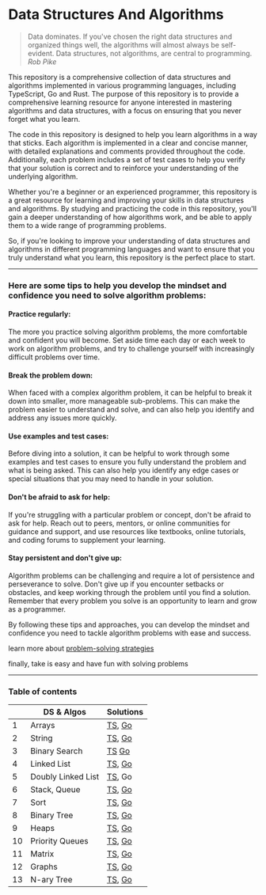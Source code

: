 # Data Structures And Algorithms

> Data dominates. If you've chosen the right data structures and organized things well, the algorithms will almost always be self-evident. Data structures, not algorithms, are central to programming.
<em>Rob Pike</em>

This repository is a comprehensive collection of data structures and algorithms implemented in various programming languages, including TypeScript, Go and Rust. The purpose of this repository is to provide a comprehensive learning resource for anyone interested in mastering algorithms and data structures, with a focus on ensuring that you never forget what you learn.

The code in this repository is designed to help you learn algorithms in a way that sticks. Each algorithm is implemented in a clear and concise manner, with detailed explanations and comments provided throughout the code. Additionally, each problem includes a set of test cases to help you verify that your solution is correct and to reinforce your understanding of the underlying algorithm.

Whether you're a beginner or an experienced programmer, this repository is a great resource for learning and improving your skills in data structures and algorithms. By studying and practicing the code in this repository, you'll gain a deeper understanding of how algorithms work, and be able to apply them to a wide range of programming problems.

So, if you're looking to improve your understanding of data structures and algorithms in different programming languages and want to ensure that you truly understand what you learn, this repository is the perfect place to start.

---
### Here are some tips to help you develop the mindset and confidence you need to solve algorithm problems:

#### Practice regularly: 
The more you practice solving algorithm problems, the more comfortable and confident you will become. Set aside time each day or each week to work on algorithm problems, and try to challenge yourself with increasingly difficult problems over time.

#### Break the problem down: 
When faced with a complex algorithm problem, it can be helpful to break it down into smaller, more manageable sub-problems. This can make the problem easier to understand and solve, and can also help you identify and address any issues more quickly.

#### Use examples and test cases: 
Before diving into a solution, it can be helpful to work through some examples and test cases to ensure you fully understand the problem and what is being asked. This can also help you identify any edge cases or special situations that you may need to handle in your solution.

#### Don't be afraid to ask for help: 
If you're struggling with a particular problem or concept, don't be afraid to ask for help. Reach out to peers, mentors, or online communities for guidance and support, and use resources like textbooks, online tutorials, and coding forums to supplement your learning.

#### Stay persistent and don't give up: 
Algorithm problems can be challenging and require a lot of persistence and perseverance to solve. Don't give up if you encounter setbacks or obstacles, and keep working through the problem until you find a solution. Remember that every problem you solve is an opportunity to learn and grow as a programmer.

By following these tips and approaches, you can develop the mindset and confidence you need to tackle algorithm problems with ease and success.

learn more about [problem-solving strategies](https://opentext.wsu.edu/psych105/chapter/7-4-problem-solving/) 

finally, take is easy and have fun with solving problems

---
### Table of contents
|     | DS & Algos         | Solutions                                                                                                                                                                                 
|-----|--------------------|-------------------------------------------------------------------------------------------------------------------------------------------------------------------------------------------
| 1   | Arrays             | [TS](https://github.com/AmirAhmadzadeh/ds-algorithms/tree/main/ts/1.array), [Go](https://github.com/AmirAhmadzadeh/ds-algorithms/tree/main/golang/1.array)                                
| 2   | String             | [TS](https://github.com/AmirAhmadzadeh/ds-algorithms/tree/main/ts/2.string), [Go](https://github.com/AmirAhmadzadeh/ds-algorithms/tree/main/golang/2.string)                              
 | 3   | Binary Search      | [TS](https://github.com/AmirAhmadzadeh/ds-algorithms/tree/main/ts/3.search(binary-search)) [Go](https://github.com/AmirAhmadzadeh/ds-algorithms/tree/main/golang/3.search(binary-search))
| 4   | Linked List        | [TS](), [Go](https://github.com/AmirAhmadzadeh/ds-algorithms/tree/main/golang/4.linkedlist)                                                                                               
| 5   | Doubly Linked List | [TS](https://github.com/AmirAhmadzadeh/ds-algorithms/tree/main/ts/5.doublly-linkedlist), Go                                                                                               
| 6   | Stack, Queue       | [TS](https://github.com/AmirAhmadzadeh/ds-algorithms/tree/main/ts/6.stack-qeueue), [Go](https://github.com/AmirAhmadzadeh/ds-algorithms/tree/main/golang/6.stack-qeueue)                  
| 7   | Sort               | [TS](https://github.com/AmirAhmadzadeh/ds-algorithms/tree/main/ts/7.sort), [Go](https://github.com/AmirAhmadzadeh/ds-algorithms/tree/main/golang/7.sort)                                  
| 8   | Binary Tree        | [TS](https://github.com/AmirAhmadzadeh/ds-algorithms/tree/main/ts/11.binary-tree), [Go](https://github.com/AmirAhmadzadeh/ds-algorithms/tree/main/golang/11.binary-tree)                  
| 9   | Heaps              | [TS](https://github.com/AmirAhmadzadeh/ds-algorithms/tree/main/ts/12.heaps), [Go](https://github.com/AmirAhmadzadeh/ds-algorithms/tree/main/golang/11.binary-tree)                        
| 10  | Priority Queues    | [TS](https://github.com/AmirAhmadzadeh/ds-algorithms/tree/main/ts/13.priority-queue), [Go](https://github.com/AmirAhmadzadeh/ds-algorithms/tree/main/golang/13.priority-queue)            
| 11  | Matrix             | [TS](https://github.com/AmirAhmadzadeh/ds-algorithms/tree/main/ts/15.matrix), [Go](https://github.com/AmirAhmadzadeh/ds-algorithms/tree/main/golang)                                      
| 12  | Graphs             | [TS](https://github.com/AmirAhmadzadeh/ds-algorithms/tree/main/ts/16.graphs), [Go](https://github.com/AmirAhmadzadeh/ds-algorithms/tree/main/golang/16.graphs)                            
| 13  | N-ary Tree         | [TS](https://github.com/AmirAhmadzadeh/ds-algorithms/tree/main/ts/17.nary-tree), [Go](https://github.com/AmirAhmadzadeh/ds-algorithms/tree/main/golang/17.nary-tree)                                                                                                                                                                                                             |                                                                                                                                                                                                                                                                               |

